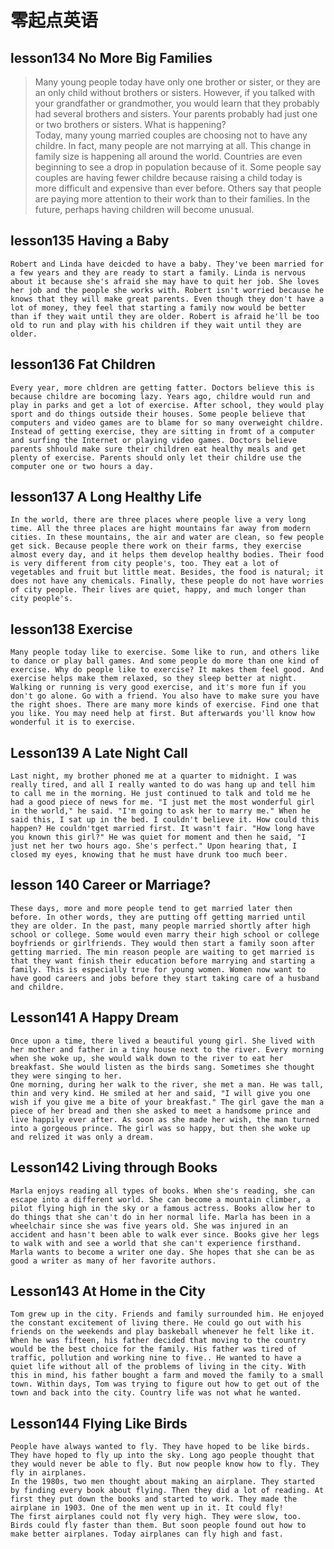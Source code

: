 # 零起点英语

## lesson134 No More Big Families
> Many young people today have only one brother or sister, or they are an only child without brothers or sisters. However, if you talked with your grandfather or grandmother, you would learn that they probably had several brothers and sisters. Your parents probably had just one or two brothers or sisters. What is happening?  
    Today, many young married couples are choosing not to have any childre. In fact, many people are not marrying at all. This change in family size is happening all around the world. Countries are even beginning to see a drop in population because of it. Some people say couples are having fewer childre because raising a child today is more difficult and expensive than ever before. Others say that people are paying more attention to their work than to their families. In the future, perhaps having children will become unusual.

## lesson135 Having a Baby
    Robert and Linda have deicded to have a baby. They've been married for a few years and they are ready to start a family. Linda is nervous about it because she's afraid she may have to quit her job. She loves her job and the people she works with. Robert isn't worried because he knows that they will make great parents. Even though they don't have a lot of money, they feel that starting a family now would be better than if they wait until they are older. Robert is afraid he'll be too old to run and play with his children if they wait until they are older.

## lesson136 Fat Children
    Every year, more chldren are getting fatter. Doctors believe this is because childre are bocoming lazy. Years ago, childre would run and play in parks and get a lot of exercise. After school, they would play sport and do things outside their houses. Some people believe that computers and video games are to blame for so many overweight childre. Instead of getting exercise, they are sitting in fromt of a computer and surfing the Internet or playing video games. Doctors believe parents shhould make sure their children eat healthy meals and get plenty of exercise. Parents should only let their childre use the computer one or two hours a day.

## lesson137 A Long Healthy Life
    In the world, there are three places where people live a very long time. All the three places are hight mountains far away from modern cities. In these mountains, the air and water are clean, so few people get sick. Because people there work on their farms, they exercise almost every day, and it helps them develop healthy bodies. Their food is very different from city people's, too. They eat a lot of vegetables and fruit but little meat. Besides, the food is natural; it does not have any chemicals. Finally, these people do not have worries of city people. Their lives are quiet, happy, and much longer than city people's.

## lesson138 Exercise
    Many people today like to exercise. Some like to run, and others like to dance or play ball games. And some people do more than one kind of exercise. Why do people like to exercise? It makes them feel good. And exercise helps make them relaxed, so they sleep better at night.  
    Walking or running is very good exercise, and it's more fun if you don't go alone. Go with a friend. You also have to make sure you have the right shoes. There are many more kinds of exercise. Find one that you like. You may need help at first. But afterwards you'll know how wonderful it is to exercise.
    
## Lesson139 A Late Night Call
    Last night, my brother phoned me at a quarter to midnight. I was really tired, and all I really wanted to do was hang up and tell him to call me in the morning. He just continued to talk and told me he had a good piece of news for me. "I just met the most wonderful girl in the world," he said. "I'm going to ask her to marry me." When he said this, I sat up in the bed. I couldn't believe it. How could this happen? He couldn'tget married first. It wasn't fair. "How long have you known this girl?" He was quiet for moment and then he said, "I just net her two hours ago. She's perfect." Upon hearing that, I closed my eyes, knowing that he must have drunk too much beer.

## lesson 140 Career or Marriage?
    These days, more and more people tend to get married later then before. In other words, they are putting off getting married until they are older. In the past, many people married shortly after high school or college. Some would even marry their high school or college boyfriends or girlfriends. They would then start a family soon after getting married. The min reason people are waiting to get married is that they want finish their education before marrying and starting a family. This is especially true for young women. Women now want to have good careers and jobs before they start taking care of a husband and childre.

## Lesson141 A Happy Dream
    Once upon a time, there lived a beautiful young girl. She lived with her mother and father in a tiny house next to the river. Every morning when she woke up, she would walk down to the river to eat her breakfast. She would listen as the birds sang. Sometimes she thought they were singing to her.  
    One morning, during her walk to the river, she met a man. He was tall, thin and very kind. He smiled at her and said, "I will give you one wish if you give me a bite of your breakfast." The girl gave the man a piece of her bread and then she asked to meet a handsome prince and live happily ever after. As soon as she made her wish, the man turned into a gorgeous prince. The girl was so happy, but then she woke up and relized it was only a dream.  

## Lesson142 Living through Books
    Marla enjoys reading all types of books. When she's reading, she can escape into a different world. She can become a mountain climber, a pilot flying high in the sky or a famous actress. Books allow her to do things that she can't do in her normal life. Marla has been in a wheelchair since she was five years old. She was injured in an accident and hasn't been able to walk ever since. Books give her legs to walk with and see a world that she can't experience firsthand. Marla wants to become a writer one day. She hopes that she can be as good a writer as many of her favorite authors.

## Lesson143 At Home in the City
    Tom grew up in the city. Friends and family surrounded him. He enjoyed the constant excitement of living there. He could go out with his friends on the weekends and play baskeball whenever he felt like it. When he was fifteen, his father decided that moving to the country would be the best choice for the family. His father was tired of traffic, pollution and working nine to five.. He wanted to have a quiet life without all of the problems of living in the city. With this in mind, his father bought a farm and moved the family to a small town. Within days, Tom was trying to figure out how to get out of the town and back into the city. Country life was not what he wanted.

## Lesson144 Flying Like Birds
    People have always wanted to fly. They have hoped to be like birds. They have hoped to fly up into the sky. Long ago people thought that they would never be able to fly. But now people know how to fly. They fly in airplanes.  
    In the 1980s, two men thought about making an airplane. They started by finding every book about flying. Then they did a lot of reading. At first they put down the books and started to work. They made the airplane in 1903. One of the men went up in it. It could fly!  
    The first airplanes could not fly very high. They were slow, too. Birds could fly faster than them. But soon people found out how to make better airplanes. Today airplanes can fly high and fast.
